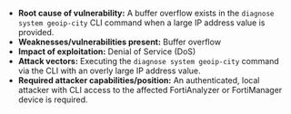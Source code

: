 - **Root cause of vulnerability:** A buffer overflow exists in the `diagnose system geoip-city` CLI command when a large IP address value is provided.
- **Weaknesses/vulnerabilities present:** Buffer overflow
- **Impact of exploitation:** Denial of Service (DoS)
- **Attack vectors:** Executing the `diagnose system geoip-city` command via the CLI with an overly large IP address value.
- **Required attacker capabilities/position:** An authenticated, local attacker with CLI access to the affected FortiAnalyzer or FortiManager device is required.